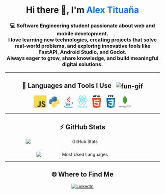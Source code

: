 <h1 align="center">Hi there 👋, I'm <span style="color:#0078ff;">Alex Tituaña</span></h1>

<h3 align="center">
💻 Software Engineering student passionate about web and mobile development.<br>
I love learning new technologies, creating projects that solve real-world problems, and exploring innovative tools like <b>FastAPI</b>, <b>Android Studio</b>, and <b>Godot</b>.<br>
Always eager to grow, share knowledge, and build meaningful digital solutions.
</h3>

---

<h2 align="center">
🚀 Languages and Tools I Use
<img src="https://media0.giphy.com/media/v1.Y2lkPTc5MGI3NjExaWk3bWk3OXhnMTV6Ymk2dWM3cXhta2IzbHhvMTU5NHg1ZmJ6Z3VmZSZlcD12MV9pbnRlcm5hbF9naWZfYnlfaWQmY3Q9Zw/P8ef3Dkynk0xLx1h1T/giphy.gif" width="80" alt="fun-gif" style="vertical-align: middle; margin-left: 10px;"/>
</h2>

<p align="center">
  <img src="https://raw.githubusercontent.com/devicons/devicon/master/icons/javascript/javascript-original.svg" alt="javascript" width="42" height="42"/>
  <img src="https://raw.githubusercontent.com/devicons/devicon/master/icons/python/python-original.svg" alt="python" width="42" height="42"/>
  <img src="https://raw.githubusercontent.com/devicons/devicon/master/icons/java/java-original.svg" alt="java" width="42" height="42"/>
  <img src="https://raw.githubusercontent.com/devicons/devicon/master/icons/react/react-original-wordmark.svg" alt="react" width="42" height="42"/>
  <img src="https://raw.githubusercontent.com/devicons/devicon/master/icons/html5/html5-original-wordmark.svg" alt="html5" width="42" height="42"/>
  <img src="https://raw.githubusercontent.com/devicons/devicon/master/icons/css3/css3-original-wordmark.svg" alt="css3" width="42" height="42"/>
  <img src="https://raw.githubusercontent.com/devicons/devicon/master/icons/mongodb/mongodb-original-wordmark.svg" alt="mongodb" width="42" height="42"/>
</p>

---

<h2 align="center">⚡️ GitHub Stats</h2>

<div align="center" style="display: flex; justify-content: center; align-items: center; gap: 25px; flex-wrap: wrap;">
  <img width="370" src="https://github-readme-stats.vercel.app/api?username=aatituanau&theme=transparent&count_private=true&show_icons=true&rank_icon=github&locale=en" alt="GitHub Stats"/>
  <img width="300" src="https://github-readme-stats.vercel.app/api/top-langs?username=aatituanau&theme=transparent&layout=donut&hide=css&langs_count=8&border_radius=10&locale=en" alt="Most Used Languages"/>
</div>

---

<h2 align="center">🌐 Where to Find Me</h2>

<p align="center">
  <a href="https://www.linkedin.com/in/alex-armando-titua%C3%B1a-ushi%C3%B1a-ab4a43367/" target="_blank">
    <img src="https://img.shields.io/badge/LinkedIn-%230a77b6.svg?style=for-the-badge&logo=linkedin&logoColor=white" alt="LinkedIn"/>
  </a>
</p>

